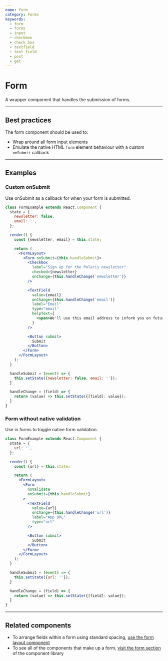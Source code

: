 ```yaml
---
name: Form
category: Forms
keywords:
  - form
  - forms
  - input
  - checkbox
  - check box
  - textfield
  - text field
  - post
  - get
---
```


# Form

A wrapper component that handles the submission of forms.

---

## Best practices

The form component should be used to:

* Wrap around all form input elements
* Emulate the native HTML `form` element behaviour with a custom `onSubmit` callback

---

## Examples

### Custom onSubmit

Use onSubmit as a callback for when your form is submitted.

```jsx
class FormExample extends React.Component {
  state = {
    newsletter: false,
    email: '',
  };

  render() {
    const {newsletter, email} = this.state;

    return (
      <FormLayout>
        <Form onSubmit={this.handleSubmit}>
          <Checkbox
            label="Sign up for the Polaris newsletter"
            checked={newsletter}
            onChange={this.handleChange('newsletter')}
          />

          <TextField
            value={email}
            onChange={this.handleChange('email')}
            label="Email"
            type="email"
            helpText={
              <span>We'll use this email address to inform you on future changes to Polaris.</span>
            }
          />

          <Button submit>
            Submit
          </Button>
        </Form>
      </FormLayout>
    );
  }

  handleSubmit = (event) => {
    this.setState({newsletter: false, email: ''});
  }

  handleChange = (field) => {
    return (value) => this.setState({[field]: value});
  }
}
```

### Form without native validation

Use in forms to toggle native form validation.

```jsx
class FormExample extends React.Component {
  state = {
    url: '',
  };

  render() {
    const {url} = this.state;

    return (
      <FormLayout>
        <Form
          noValidate
          onSubmit={this.handleSubmit}
        >
          <TextField
            value={url}
            onChange={this.handleChange('url')}
            label="App URL"
            type="url"
          />

          <Button submit>
            Submit
          </Button>
        </Form>
      </FormLayout>
    );
  }

  handleSubmit = (event) => {
    this.setState({url: ''});
  }

  handleChange = (field) => {
    return (value) => this.setState({[field]: value});
  }
}
```

---

## Related components

* To arrange fields within a form using standard spacing, [use the form layout component](/components/forms/form-layout)
* To see all of the components that make up a form, [visit the form section](/components/forms/checkbox#navigation) of the component library
